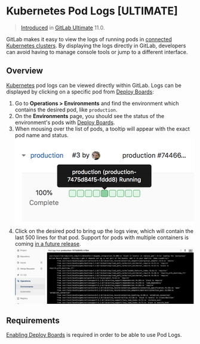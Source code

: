 # Kubernetes Pod Logs **[ULTIMATE]**

> [Introduced](https://gitlab.com/gitlab-org/gitlab-ee/issues/4752) in [GitLab Ultimate](https://about.gitlab.com/pricing/) 11.0.

GitLab makes it easy to view the logs of running pods in [connected Kubernetes clusters](index.md).
By displaying the logs directly in GitLab, developers can avoid having to manage console tools or jump to a different interface.

## Overview

[Kubernetes](https://kubernetes.io) pod logs can be viewed directly within GitLab. Logs can be displayed by clicking on a specific pod from [Deploy Boards](../deploy_boards.md):

1. Go to **Operations > Environments** and find the environment which contains the desired pod, like `production`.
1. On the **Environments** page, you should see the status of the environment's pods with [Deploy Boards](../deploy_boards.md).
1. When mousing over the list of pods, a tooltip will appear with the exact pod name and status.
   ![Deploy Boards pod list](img/pod_logs_deploy_board.png)
1. Click on the desired pod to bring up the logs view, which will contain the last 500 lines for that pod. Support for pods with multiple containers is coming [in a future release](https://gitlab.com/gitlab-org/gitlab-ee/issues/6502).
   ![Deploy Boards pod list](img/kubernetes_pod_logs.png)

## Requirements

[Enabling Deploy Boards](../deploy_boards.md#enabling-deploy-boards) is required in order to be able to use Pod Logs.
